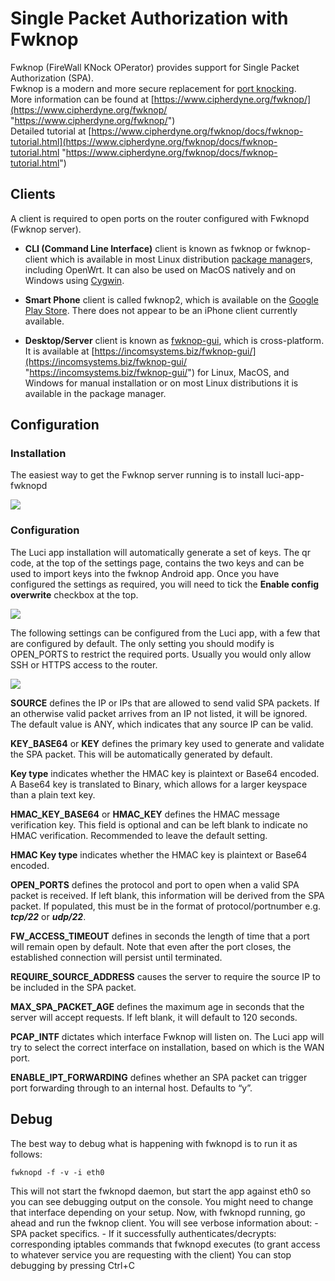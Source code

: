 # Single Packet Authorization with Fwknop

Fwknop (FireWall KNock OPerator) provides support for Single Packet Authorization (SPA).  
Fwknop is a modern and more secure replacement for [port knocking](/docs/guide-user/services/remote_control/portknock.server "docs:guide-user:services:remote_control:portknock.server").  
More information can be found at [https://www.cipherdyne.org/fwknop/](https://www.cipherdyne.org/fwknop/ "https://www.cipherdyne.org/fwknop/")  
Detailed tutorial at [https://www.cipherdyne.org/fwknop/docs/fwknop-tutorial.html](https://www.cipherdyne.org/fwknop/docs/fwknop-tutorial.html "https://www.cipherdyne.org/fwknop/docs/fwknop-tutorial.html")

## Clients

A client is required to open ports on the router configured with Fwknopd (Fwknop server).

- **CLI (Command Line Interface)** client is known as fwknop or fwknop-client which is available in most Linux distribution [package manager](https://en.wikipedia.org/wiki/package%20manager "https://en.wikipedia.org/wiki/package manager")s, including OpenWrt. It can also be used on MacOS natively and on Windows using [Cygwin](https://en.wikipedia.org/wiki/Cygwin "https://en.wikipedia.org/wiki/Cygwin").

<!--THE END-->

- **Smart Phone** client is called fwknop2, which is available on the [Google Play Store](https://play.google.com/store/apps/details?id=org.cipherdyne.fwknop2 "https://play.google.com/store/apps/details?id=org.cipherdyne.fwknop2"). There does not appear to be an iPhone client currently available.

<!--THE END-->

- **Desktop/Server** client is known as [fwknop-gui](https://incomsystems.biz/fwknop-gui/ "https://incomsystems.biz/fwknop-gui/"), which is cross-platform. It is available at [https://incomsystems.biz/fwknop-gui/](https://incomsystems.biz/fwknop-gui/ "https://incomsystems.biz/fwknop-gui/") for Linux, MacOS, and Windows for manual installation or on most Linux distributions it is available in the package manager.

## Configuration

### Installation

The easiest way to get the Fwknop server running is to install luci-app-fwknopd

[![   ](/_media/media/doc/howtos/fwknop-install-luci-app.png?w=600&tok=1a3d05 "   ")](/_detail/media/doc/howtos/fwknop-install-luci-app.png?id=docs%3Aguide-user%3Aservices%3Afwknop "media:doc:howtos:fwknop-install-luci-app.png")

### Configuration

The Luci app installation will automatically generate a set of keys. The qr code, at the top of the settings page, contains the two keys and can be used to import keys into the fwknop Android app. Once you have configured the settings as required, you will need to tick the **Enable config overwrite** checkbox at the top.

[![](/_media/media/doc/howtos/fwknop-enable-settings.png?w=400&tok=5a8b0b)](/_detail/media/doc/howtos/fwknop-enable-settings.png?id=docs%3Aguide-user%3Aservices%3Afwknop "media:doc:howtos:fwknop-enable-settings.png")

The following settings can be configured from the Luci app, with a few that are configured by default. The only setting you should modify is OPEN\_PORTS to restrict the required ports. Usually you would only allow SSH or HTTPS access to the router.

[![](/_media/media/doc/howtos/fwknop-settings.png?w=600&tok=706b16)](/_detail/media/doc/howtos/fwknop-settings.png?id=docs%3Aguide-user%3Aservices%3Afwknop "media:doc:howtos:fwknop-settings.png")

**SOURCE** defines the IP or IPs that are allowed to send valid SPA packets. If an otherwise valid packet arrives from an IP not listed, it will be ignored. The default value is ANY, which indicates that any source IP can be valid.

**KEY\_BASE64** or **KEY** defines the primary key used to generate and validate the SPA packet. This will be automatically generated by default.

**Key type** indicates whether the HMAC key is plaintext or Base64 encoded. A Base64 key is translated to Binary, which allows for a larger keyspace than a plain text key.

**HMAC\_KEY\_BASE64** or **HMAC\_KEY** defines the HMAC message verification key. This field is optional and can be left blank to indicate no HMAC verification. Recommended to leave the default setting.

**HMAC Key type** indicates whether the HMAC key is plaintext or Base64 encoded.

**OPEN\_PORTS** defines the protocol and port to open when a valid SPA packet is received. If left blank, this information will be derived from the SPA packet. If populated, this must be in the format of protocol/portnumber e.g. ***tcp/22*** or ***udp/22***.

**FW\_ACCESS\_TIMEOUT** defines in seconds the length of time that a port will remain open by default. Note that even after the port closes, the established connection will persist until terminated.

**REQUIRE\_SOURCE\_ADDRESS** causes the server to require the source IP to be included in the SPA packet.

**MAX\_SPA\_PACKET\_AGE** defines the maximum age in seconds that the server will accept requests. If left blank, it will default to 120 seconds.

**PCAP\_INTF** dictates which interface Fwknop will listen on. The Luci app will try to select the correct interface on installation, based on which is the WAN port.

**ENABLE\_IPT\_FORWARDING** defines whether an SPA packet can trigger port forwarding through to an internal host. Defaults to “y”.

## Debug

The best way to debug what is happening with fwknopd is to run it as follows:

```
fwknopd -f -v -i eth0
```

This will not start the fwknopd daemon, but start the app against eth0 so you can see debugging output on the console. You might need to change that interface depending on your setup. Now, with fwknopd running, go ahead and run the fwknop client. You will see verbose information about: - SPA packet specifics. - If it successfully authenticates/decrypts: corresponding iptables commands that fwknopd executes (to grant access to whatever service you are requesting with the client) You can stop debugging by pressing Ctrl+C
